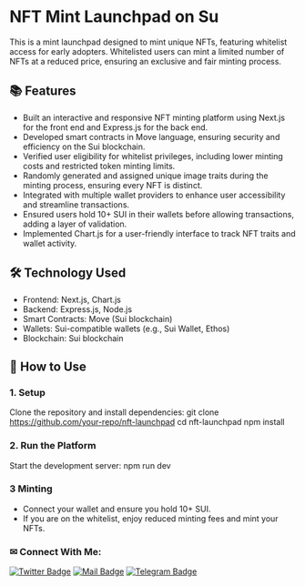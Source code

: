 # NFT Mint Launchpad on Su

This is a mint launchpad designed to mint unique NFTs, featuring whitelist access for early adopters. Whitelisted users can mint a limited number of NFTs at a reduced price, ensuring an exclusive and fair minting process.

## 📚 Features

- Built an interactive and responsive NFT minting platform using Next.js for the front end and Express.js for the back end.
- Developed smart contracts in Move language, ensuring security and efficiency on the Sui blockchain.
- Verified user eligibility for whitelist privileges, including lower minting costs and restricted token minting limits.
- Randomly generated and assigned unique image traits during the minting process, ensuring every NFT is distinct.
- Integrated with multiple wallet providers to enhance user accessibility and streamline transactions.
- Ensured users hold 10+ SUI in their wallets before allowing transactions, adding a layer of validation.
- Implemented Chart.js for a user-friendly interface to track NFT traits and wallet activity.

## 🛠️ Technology Used

- Frontend: Next.js, Chart.js
- Backend: Express.js, Node.js
- Smart Contracts: Move (Sui blockchain)
- Wallets: Sui-compatible wallets (e.g., Sui Wallet, Ethos)
- Blockchain: Sui blockchain

## 🚀 How to Use

### 1. Setup

Clone the repository and install dependencies:
git clone https://github.com/your-repo/nft-launchpad
cd nft-launchpad
npm install

### 2. Run the Platform

Start the development server:
npm run dev

### 3 Minting
- Connect your wallet and ensure you hold 10+ SUI.
- If you are on the whitelist, enjoy reduced minting fees and mint your NFTs.


### ✉ Connect With Me:

[![Twitter Badge](https://img.shields.io/badge/Twitter-1DA1F2?style=for-the-badge&logo=twitter&logoColor=white)](https://twitter.com/ProDogeLover)
[![Mail Badge](https://img.shields.io/badge/Gmail-D14836?style=for-the-badge&logo=gmail&logoColor=white)](mailto:rizzmuffin24@gmail.com)
[![Telegram Badge](https://img.shields.io/badge/Telegram-2CA5E0?style=for-the-badge&logo=telegram&logoColor=white)](https://t.me/dogewhiz)
